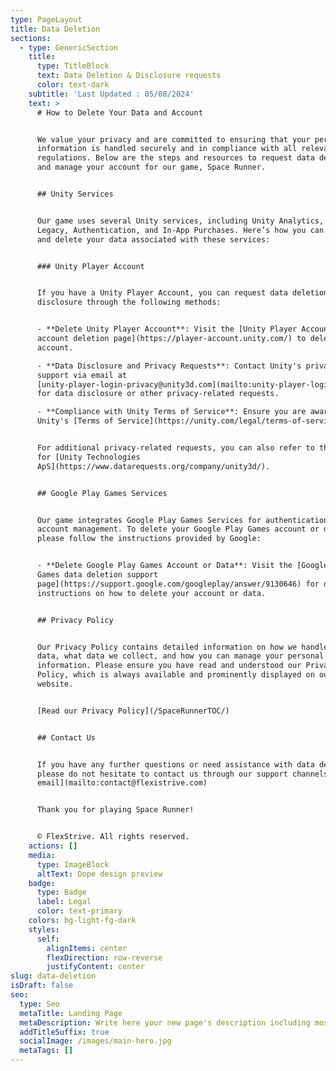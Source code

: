 ```yaml
---
type: PageLayout
title: Data Deletion
sections:
  - type: GenericSection
    title:
      type: TitleBlock
      text: Data Deletion & Disclosure requests
      color: text-dark
    subtitle: 'Last Updated : 05/08/2024'
    text: >
      # How to Delete Your Data and Account


      We value your privacy and are committed to ensuring that your personal
      information is handled securely and in compliance with all relevant
      regulations. Below are the steps and resources to request data deletion
      and manage your account for our game, Space Runner.


      ## Unity Services


      Our game uses several Unity services, including Unity Analytics, Ads
      Legacy, Authentication, and In-App Purchases. Here’s how you can manage
      and delete your data associated with these services:


      ### Unity Player Account


      If you have a Unity Player Account, you can request data deletion and
      disclosure through the following methods:


      - **Delete Unity Player Account**: Visit the [Unity Player Accounts
      account deletion page](https://player-account.unity.com/) to delete your
      account.

      - **Data Disclosure and Privacy Requests**: Contact Unity's privacy
      support via email at
      [unity-player-login-privacy@unity3d.com](mailto:unity-player-login-privacy@unity3d.com)
      for data disclosure or other privacy-related requests.

      - **Compliance with Unity Terms of Service**: Ensure you are aware of
      Unity's [Terms of Service](https://unity.com/legal/terms-of-service).


      For additional privacy-related requests, you can also refer to the page
      for [Unity Technologies
      ApS](https://www.datarequests.org/company/unity3d/).


      ## Google Play Games Services


      Our game integrates Google Play Games Services for authentication and
      account management. To delete your Google Play Games account or data,
      please follow the instructions provided by Google:


      - **Delete Google Play Games Account or Data**: Visit the [Google Play
      Games data deletion support
      page](https://support.google.com/googleplay/answer/9130646) for detailed
      instructions on how to delete your account or data.


      ## Privacy Policy


      Our Privacy Policy contains detailed information on how we handle your
      data, what data we collect, and how you can manage your personal
      information. Please ensure you have read and understood our Privacy
      Policy, which is always available and prominently displayed on our
      website.


      [Read our Privacy Policy](/SpaceRunnerTOC/)


      ## Contact Us


      If you have any further questions or need assistance with data deletion,
      please do not hesitate to contact us through our support channels.[Send
      email](mailto:contact@flexistrive.com)


      Thank you for playing Space Runner!


      © FlexStrive. All rights reserved.
    actions: []
    media:
      type: ImageBlock
      altText: Dope design preview
    badge:
      type: Badge
      label: Legal
      color: text-primary
    colors: bg-light-fg-dark
    styles:
      self:
        alignItems: center
        flexDirection: row-reverse
        justifyContent: center
slug: data-deletion
isDraft: false
seo:
  type: Seo
  metaTitle: Landing Page
  metaDescription: Write here your new page's description including most relevant keywords.
  addTitleSuffix: true
  socialImage: /images/main-hero.jpg
  metaTags: []
---
```

